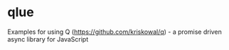 qlue
====

Examples for using Q (https://github.com/kriskowal/q) - a promise driven async library for JavaScript
